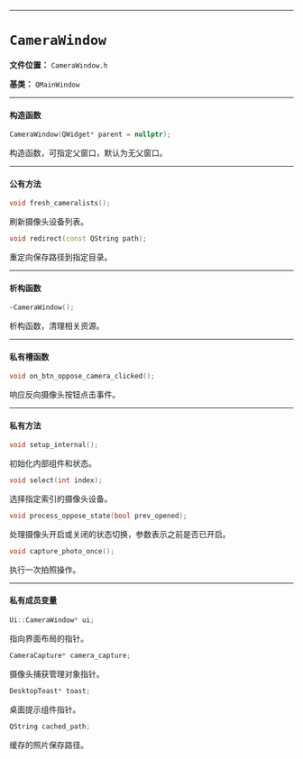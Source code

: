 ------

# `CameraWindow`

**文件位置：** `CameraWindow.h`

**基类：** `QMainWindow`

------

#### 构造函数

```cpp
CameraWindow(QWidget* parent = nullptr);
```

构造函数，可指定父窗口，默认为无父窗口。

------

#### 公有方法

```cpp
void fresh_cameralists();
```

刷新摄像头设备列表。

```cpp
void redirect(const QString path);
```

重定向保存路径到指定目录。

------

#### 析构函数

```cpp
~CameraWindow();
```

析构函数，清理相关资源。

------

#### 私有槽函数

```cpp
void on_btn_oppose_camera_clicked();
```

响应反向摄像头按钮点击事件。

------

#### 私有方法

```cpp
void setup_internal();
```

初始化内部组件和状态。

```cpp
void select(int index);
```

选择指定索引的摄像头设备。

```cpp
void process_oppose_state(bool prev_opened);
```

处理摄像头开启或关闭的状态切换，参数表示之前是否已开启。

```cpp
void capture_photo_once();
```

执行一次拍照操作。

------

#### 私有成员变量

```cpp
Ui::CameraWindow* ui;
```

指向界面布局的指针。

```cpp
CameraCapture* camera_capture;
```

摄像头捕获管理对象指针。

```cpp
DesktopToast* toast;
```

桌面提示组件指针。

```cpp
QString cached_path;
```

缓存的照片保存路径。